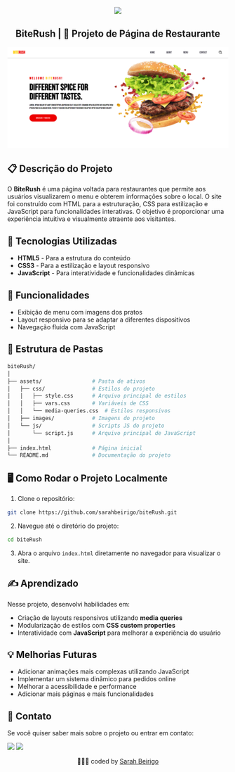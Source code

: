 <p align="center"><img src="http://img.shields.io/static/v1?label=STATUS&message=EM%20DESENVOLVIMENTO&color=GREEN&style=for-the-badge"/></p>
<h2 align = "center">BiteRush | 🍕 Projeto de Página de Restaurante</h2>

![BiteRush Preview](./assets/image/preview.png) <!-- Substitua pela URL correta da imagem de pré-visualização -->

## 📋 Descrição do Projeto

O **BiteRush** é uma página voltada para restaurantes que permite aos usuários visualizarem o menu e obterem informações sobre o local. O site foi construído com HTML para a estruturação, CSS para estilização e JavaScript para funcionalidades interativas. O objetivo é proporcionar uma experiência intuitiva e visualmente atraente aos visitantes.

## 🔧 Tecnologias Utilizadas

- **HTML5** - Para a estrutura do conteúdo
- **CSS3** - Para a estilização e layout responsivo
- **JavaScript** - Para interatividade e funcionalidades dinâmicas

## 🚀 Funcionalidades

- Exibição de menu com imagens dos pratos
- Layout responsivo para se adaptar a diferentes dispositivos
- Navegação fluida com JavaScript

## 📂 Estrutura de Pastas

```bash
biteRush/
│
├── assets/                # Pasta de ativos
│   ├── css/               # Estilos do projeto
│   │   ├── style.css      # Arquivo principal de estilos
│   │   ├── vars.css       # Variáveis de CSS
│   │   └── media-queries.css  # Estilos responsivos
│   ├── images/            # Imagens do projeto
│   └── js/                # Scripts JS do projeto
│       └── script.js      # Arquivo principal de JavaScript
│
├── index.html             # Página inicial
└── README.md              # Documentação do projeto
```

## 🖥️ Como Rodar o Projeto Localmente

1. Clone o repositório:

```bash
git clone https://github.com/sarahbeirigo/biteRush.git
```

2. Navegue até o diretório do projeto:

```bash
cd biteRush
```

3. Abra o arquivo `index.html` diretamente no navegador para visualizar o site.

## ✍️ Aprendizado

Nesse projeto, desenvolvi habilidades em:

- Criação de layouts responsivos utilizando **media queries**
- Modularização de estilos com **CSS custom properties**
- Interatividade com **JavaScript** para melhorar a experiência do usuário

## 💡 Melhorias Futuras

- Adicionar animações mais complexas utilizando JavaScript
- Implementar um sistema dinâmico para pedidos online
- Melhorar a acessibilidade e performance
- Adicionar mais páginas e mais funcionalidades

## 📝 Contato

Se você quiser saber mais sobre o projeto ou entrar em contato:

<a href = "mailto:sarahcbeirigo@gmail.com"><img src="https://img.shields.io/badge/Gmail-D14836?style=for-the-badge&logo=gmail&logoColor=white" target="_blank"></a>
<a href="https://www.linkedin.com/in/sarah-beirigo/" target="_blank"><img src="https://img.shields.io/badge/-LinkedIn-%230077B5?style=for-the-badge&logo=linkedin&logoColor=white" target="_blank"></a>

<p align="center">👩🏼‍💻 coded by <a href="https://github.com/sarahbeirigo">Sarah Beirigo</a></p>
